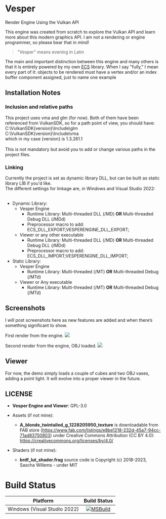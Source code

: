 # Vesper
Render Engine Using the Vulkan API

This engine was created from scratch to explore the Vulkan API and learn more about this modern graphics API. I am not a rendering or engine programmer, so please bear that in mind!

> "Vesper" means evening in Latin

The main and important distinction between this engine and many others is that it is entirely powered by my own [ECS](https://github.com/KabalMcBlade/ECS-API) library. 
When I say "fully," I mean every part of it: objects to be rendered must have a vertex and/or an index buffer component assigned, just to name one example


## Installation Notes

### Inclusion and relative paths

This project uses vma and glm (for now). Both of them have been referenced from VulkanSDK, so for a path point of view, you should have:<br />
C:\VulkanSDK\{version}\Include\glm<br />
C:\VulkanSDK\{version}\Include\vma<br />
which in my case {version} is 1.3.261.1<br />
<br />
This is not mandatory but avoid you to add or change various paths in the project files.

### Linking

Currently the project is set as dynamic library DLL, but can be built as static library LIB if you'd like.<br />
The different settings for linkage are, in Windows and Visual Studio 2022:<br />
<br />
- Dynamic Library:
  - Vesper Engine
    - Runtime Library: Multi-threaded DLL (/MD) **OR** Multi-threaded Debug DLL (/MDd) 
    - Preprocessor macro to add: ECS_DLL_EXPORT;VESPERENGINE_DLL_EXPORT;
  - Viewer or any other executable
    - Runtime Library: Multi-threaded DLL (/MD) **OR** Multi-threaded Debug DLL (/MDd) 
    - Preprocessor macro to add: ECS_DLL_IMPORT;VESPERENGINE_DLL_IMPORT;
- Static Library:
  - Vesper Engine
    - Runtime Library: Multi-threaded (/MT) **OR** Multi-threaded Debug (/MTd)
  - Viewer or Any executable
    - Runtime Library: Multi-threaded (/MT) **OR** Multi-threaded Debug (/MTd)
	  

## Screenshots

I will post screenshots here as new features are added and when there’s something significant to show.


First render from the engine.
<img src="./Screenshots/1.png">

Second render from the engine, OBJ loaded.
<img src="./Screenshots/2.png">


## Viewer

For now, the demo simply loads a couple of cubes and two OBJ vases, adding a point light. 
It will evolve into a proper viewer in the future.


## LICENSE

- **Vesper Engine and Viewer**: GPL-3.0

- Assets (if not mine):
	- **A_blonde_twintailed_g_1228205950_texture** is downloadable from FAB store (https://www.fab.com/listings/e8be1218-232d-45a7-94cc-71ad83750803) under Creative Commons Attribution (CC BY 4.0): https://creativecommons.org/licenses/by/4.0/

- Shaders (if not mine):
	- **brdf_lut_shader.frag** source code is Copyright (c) 2018-2023, Sascha Willems - under MIT

# Build Status

| Platform | Build Status |
|:--------:|:------------:|
| Windows (Visual Studio 2022) | [![MSBuild](https://github.com/KabalMcBlade/Vesper/actions/workflows/msbuild.yml/badge.svg)](https://github.com/KabalMcBlade/Vesper/actions/workflows/msbuild.yml) |



